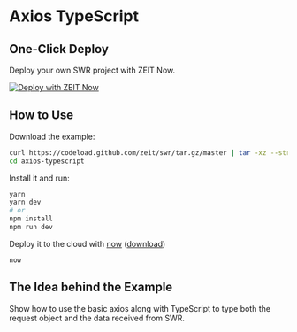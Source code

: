 # Axios TypeScript

## One-Click Deploy

Deploy your own SWR project with ZEIT Now.

[![Deploy with ZEIT Now](https://zeit.co/button)](https://zeit.co/new/project?template=https://github.com/zeit/swr/tree/master/examples/axios-typescript)

## How to Use

Download the example:

```bash
curl https://codeload.github.com/zeit/swr/tar.gz/master | tar -xz --strip=2 swr-master/examples/axios-typescript
cd axios-typescript
```

Install it and run:

```bash
yarn
yarn dev
# or
npm install
npm run dev
```

Deploy it to the cloud with [now](https://zeit.co/home) ([download](https://zeit.co/download))

```
now
```

## The Idea behind the Example

Show how to use the basic axios along with TypeScript to type both the request object and the data received from SWR.

